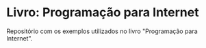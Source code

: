 # Livro: Programação para Internet
Repositório com os exemplos utilizados no livro "Programação para Internet".
